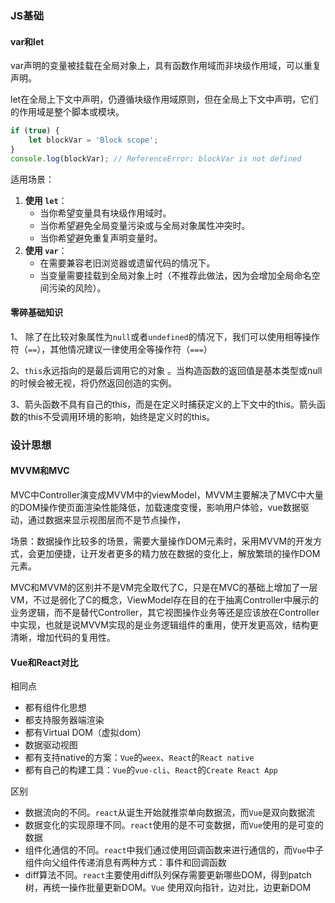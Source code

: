 ### JS基础

#### var和let

var声明的变量被挂载在全局对象上，具有函数作用域而非块级作用域，可以重复声明。

let在全局上下文中声明，仍遵循块级作用域原则，但在全局上下文中声明，它们的作用域是整个脚本或模块。

```javascript
if (true) {
    let blockVar = 'Block scope';
}
console.log(blockVar); // ReferenceError: blockVar is not defined

```

适用场景：

1. **使用 `let`**：
   - 当你希望变量具有块级作用域时。
   - 当你希望避免全局变量污染或与全局对象属性冲突时。
   - 当你希望避免重复声明变量时。
2. **使用 `var`**：
   - 在需要兼容老旧浏览器或遗留代码的情况下。
   - 当变量需要挂载到全局对象上时（不推荐此做法，因为会增加全局命名空间污染的风险）。



#### 零碎基础知识

1、 除了在比较对象属性为`null`或者`undefined`的情况下，我们可以使用相等操作符（`==`），其他情况建议一律使用全等操作符（`===`） 

2、`this`永远指向的是最后调用它的对象 。当构造函数的返回值是基本类型或null的时候会被无视，将仍然返回创造的实例。

3、箭头函数不具有自己的this，而是在定义时捕获定义的上下文中的this。箭头函数的this不受调用环境的影响，始终是定义时的this。



### 设计思想

#### MVVM和MVC

MVC中Controller演变成MVVM中的viewModel，MVVM主要解决了MVC中大量的DOM操作使页面渲染性能降低，加载速度变慢，影响用户体验，vue数据驱动，通过数据来显示视图层而不是节点操作，

场景：数据操作比较多的场景，需要大量操作DOM元素时，采用MVVM的开发方式，会更加便捷，让开发者更多的精力放在数据的变化上，解放繁琐的操作DOM元素。

 MVC和MVVM的区别并不是VM完全取代了C，只是在MVC的基础上增加了一层VM，不过是弱化了C的概念，ViewModel存在目的在于抽离Controller中展示的业务逻辑，而不是替代Controller，其它视图操作业务等还是应该放在Controller中实现，也就是说MVVM实现的是业务逻辑组件的重用，使开发更高效，结构更清晰，增加代码的复用性。 



#### Vue和React对比

相同点

- 都有组件化思想
- 都支持服务器端渲染
- 都有Virtual DOM（虚拟dom）
- 数据驱动视图
- 都有支持native的方案：`Vue`的`weex`、`React`的`React native`
- 都有自己的构建工具：`Vue`的`vue-cli`、`React`的`Create React App`

区别

- 数据流向的不同。`react`从诞生开始就推崇单向数据流，而`Vue`是双向数据流
- 数据变化的实现原理不同。`react`使用的是不可变数据，而`Vue`使用的是可变的数据
- 组件化通信的不同。`react`中我们通过使用回调函数来进行通信的，而`Vue`中子组件向父组件传递消息有两种方式：事件和回调函数
- diff算法不同。`react`主要使用diff队列保存需要更新哪些DOM，得到patch树，再统一操作批量更新DOM。`Vue` 使用双向指针，边对比，边更新DOM